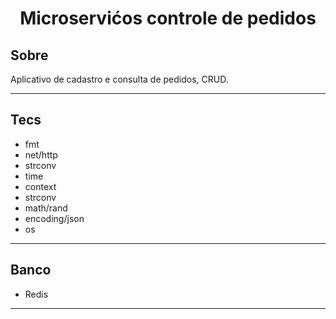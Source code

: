 <h1 align="center">
  Microservićos controle de pedidos
</h1> 

## Sobre

Aplicativo de cadastro e consulta de pedidos, CRUD. 
___
  

## Tecs 
- fmt
- net/http
- strconv 
- time 
- context 
- strconv 
- math/rand 
- encoding/json 
- os 
___
  

## Banco
- Redis
___

 